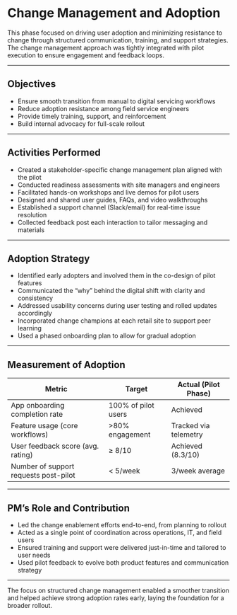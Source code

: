 # Change Management and Adoption

This phase focused on driving user adoption and minimizing resistance to change through structured communication, training, and support strategies. The change management approach was tightly integrated with pilot execution to ensure engagement and feedback loops.

---

## Objectives

- Ensure smooth transition from manual to digital servicing workflows
- Reduce adoption resistance among field service engineers
- Provide timely training, support, and reinforcement
- Build internal advocacy for full-scale rollout

---

## Activities Performed

- Created a stakeholder-specific change management plan aligned with the pilot
- Conducted readiness assessments with site managers and engineers
- Facilitated hands-on workshops and live demos for pilot users
- Designed and shared user guides, FAQs, and video walkthroughs
- Established a support channel (Slack/email) for real-time issue resolution
- Collected feedback post each interaction to tailor messaging and materials

---

## Adoption Strategy

- Identified early adopters and involved them in the co-design of pilot features
- Communicated the “why” behind the digital shift with clarity and consistency
- Addressed usability concerns during user testing and rolled updates accordingly
- Incorporated change champions at each retail site to support peer learning
- Used a phased onboarding plan to allow for gradual adoption

---

## Measurement of Adoption

| Metric                                 | Target           | Actual (Pilot Phase)   |
|----------------------------------------|------------------|-------------------------|
| App onboarding completion rate         | 100% of pilot users | Achieved                |
| Feature usage (core workflows)         | >80% engagement     | Tracked via telemetry   |
| User feedback score (avg. rating)      | ≥ 8/10             | Achieved (8.3/10)       |
| Number of support requests post-pilot  | < 5/week           | 3/week average          |

---

## PM’s Role and Contribution

- Led the change enablement efforts end-to-end, from planning to rollout
- Acted as a single point of coordination across operations, IT, and field users
- Ensured training and support were delivered just-in-time and tailored to user needs
- Used pilot feedback to evolve both product features and communication strategy

---

The focus on structured change management enabled a smoother transition and helped achieve strong adoption rates early, laying the foundation for a broader rollout.

